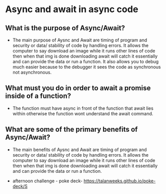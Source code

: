 # Async and await in async code

##  What is the purpose of Async/Await?

* The main purpose of Aysnc and Await are timing of program and security or data/ stability of code by handling errors. It allows the computer to say download an image while it runs other lines of code then when that img is done downloading await will catch it essentially and can provide the data or run a function. It also allows you to debug much easier because to the debugger it sees the code as synchronous not asynchronous.

##  What must you do in order to await a promise inside of a function?

* The function must have async in front of the function that await lies within otherwise the function wont understand the await command.

##  What are some of the primary benefits of Async/Await?

* The main benefits of Aysnc and Await are timing of program and security or data/ stability of code by handling errors. It allows the computer to say download an image while it runs other lines of code then when that img is done downloading await will catch it essentially and can provide the data or run a function.

* afternoon challenge - poke deck- https://talanweeks.github.io/poke-deck/S